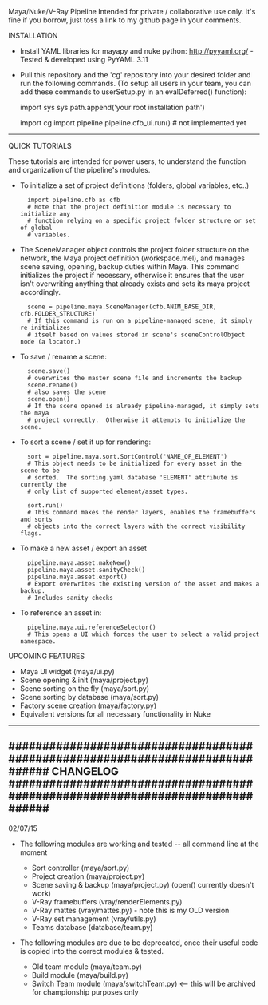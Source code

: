 Maya/Nuke/V-Ray Pipeline
Intended for private / collaborative use only.  It's fine if you borrow, just 
toss a link to my github page in your comments.

INSTALLATION
- Install YAML libraries for mayapy and nuke python:
  http://pyyaml.org/ - Tested & developed using PyYAML 3.11

- Pull this repository and the 'cg' repository into your desired folder
  and run the following commands.  (To setup all users in your team,
  you can add these commands to userSetup.py in an evalDeferred()
  function):

    import sys
    sys.path.append('your root installation path')

    import cg
    import pipeline
    pipeline.cfb_ui.run() # not implemented yet

------------------------------------------------------------------------------

QUICK TUTORIALS

These tutorials are intended for power users, to understand the function and
organization of the pipeline's modules.

- To initialize a set of project definitions (folders, global variables, etc..)

        import pipeline.cfb as cfb
        # Note that the project definition module is necessary to initialize any
        # function relying on a specific project folder structure or set of global
        # variables.

- The SceneManager object controls the project folder structure on the network,
  the Maya project definition (workspace.mel), and manages scene saving, opening,
  backup duties within Maya.  This command initializes the project if necessary,
  otherwise it ensures that the user isn't overwriting anything that already exists
  and sets its maya project accordingly.

        scene = pipeline.maya.SceneManager(cfb.ANIM_BASE_DIR, cfb.FOLDER_STRUCTURE)
        # If this command is run on a pipeline-managed scene, it simply re-initializes
        # itself based on values stored in scene's sceneControlObject node (a locator.)

- To save / rename a scene:

        scene.save() 
        # overwrites the master scene file and increments the backup
        scene.rename() 
        # also saves the scene
        scene.open()
        # If the scene opened is already pipeline-managed, it simply sets the maya
        # project correctly.  Otherwise it attempts to initialize the scene.


- To sort a scene / set it up for rendering:

        sort = pipeline.maya.sort.SortControl('NAME_OF_ELEMENT')
        # This object needs to be initialized for every asset in the scene to be
        # sorted.  The sorting.yaml database 'ELEMENT' attribute is currently the
        # only list of supported element/asset types.  

        sort.run() 
        # This command makes the render layers, enables the framebuffers and sorts 
        # objects into the correct layers with the correct visibility flags.


- To make a new asset / export an asset
        
        pipeline.maya.asset.makeNew()
        pipeline.maya.asset.sanityCheck()
        pipeline.maya.asset.export() 
        # Export overwrites the existing version of the asset and makes a backup. 
        # Includes sanity checks

- To reference an asset in:

        pipeline.maya.ui.referenceSelector() 
        # This opens a UI which forces the user to select a valid project namespace.

UPCOMING FEATURES
- Maya UI widget            (maya/ui.py)
- Scene opening & init      (maya/project.py)
- Scene sorting on the fly  (maya/sort.py)
- Scene sorting by database (maya/sort.py)
- Factory scene creation    (maya/factory.py)
- Equivalent versions for all necessary functionality in Nuke

------------------------------------------------------------------------------
##############################################################################
CHANGELOG
##############################################################################
------------------------------------------------------------------------------
02/07/15

- The following modules are working and tested -- all command line at the moment
    - Sort controller       (maya/sort.py)
    - Project creation      (maya/project.py)
    - Scene saving & backup (maya/project.py) (open() currently doesn't work)
    - V-Ray framebuffers    (vray/renderElements.py)
    - V-Ray mattes          (vray/mattes.py) - note this is my OLD version
    - V-Ray set management  (vray/utils.py)
    - Teams database        (database/team.py)


- The following modules are due to be deprecated, once their useful code is
  copied into the correct modules & tested.
    - Old team module       (maya/team.py)
    - Build module          (maya/build.py)
    - Switch Team module    (maya/switchTeam.py) <-- this will be archived for
      championship purposes only

